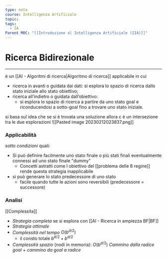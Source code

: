 ```yaml
---
type: nota
course: Intelligenza Artificiale
topic: 
tags:
  - IA
Parent MOC: "[[Introduzione al Intelligenza Artificiale (IIA)]]"
---
```


# Ricerca Bidirezionale
---
è un [[AI - Algoritmi di ricerca|Algoritmo di ricerca]] applicabile in cui  

- ricerca in avanti o guidata dai dati:
	si esplora lo spazio di ricerca dallo stato iniziale allo stato obiettivo; 
- ricerca all’indietro o guidata dall’obiettivo: 
	- si esplora lo spazio di ricerca a partire da uno stato goal e riconducendosi a sotto-goal fino a trovare uno stato iniziale.

si basa sul idea che se si è trovata una soluzione allora c è un intersezione tra le due esplorazioni 
![[Pasted image 20230212023837.png]]

### Applicabilità
_sotto condizioni_ quali:
- Si può definire facilmente uno stato finale o più stati finali eventualmente connessi ad uno stato finale "dummy"
	- Concetti astratti come l obiettivo del [[problema delle 8 regine]] rende questa strategia inapplicabile
- si può generare lo stato predecessore di uno stato 
	- facile quando tutte le azioni sono reversibili (predecessore = successore)

### Analisi
[[Complessita]]
- _Strategia  completa_ se si esplora con [[AI - Ricerca in ampiezza BF|BF]]
- _Strategia  ottimale_
-  _Complessità nel tempo_  $O(b^{d/2})$
	- il consto totale $b^{d/2} +b^{d/2}$ 
- _Complessità spazio_ (nodi in memoria): $O(b^{d/2})$ _Cammino dalla radice goal_ + _cammino da goal a radice_ 